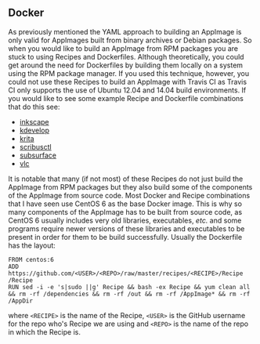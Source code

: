 ## Docker
As previously mentioned the YAML approach to building an AppImage is only valid for AppImages built from binary archives or Debian packages. So when you would like to build an AppImage from RPM packages you are stuck to using Recipes and Dockerfiles. Although theoretically, you could get around the need for Dockerfiles by building them locally on a system using the RPM package manager. If you used this technique, however, you could not use these Recipes to build an AppImage with Travis CI as Travis CI only supports the use of Ubuntu 12.04 and 14.04 build environments. If you would like to see some example Recipe and Dockerfile combinations that do this see:

* [inkscape](https://github.com/probonopd/AppImages/tree/master/recipes/inkscape)
* [kdevelop](https://github.com/probonopd/AppImages/tree/master/recipes/kdevelop)
* [krita](https://github.com/probonopd/AppImages/tree/master/recipes/krita)
* [scribusctl](https://github.com/probonopd/AppImages/tree/master/recipes/scribusctl)
* [subsurface](https://github.com/probonopd/AppImages/tree/master/recipes/subsurface)
* [vlc](https://github.com/probonopd/AppImages/tree/master/recipes/vlc)

It is notable that many (if not most) of these Recipes do not just build the AppImage from RPM packages but they also build some of the components of the AppImage from source code. Most Docker and Recipe combinations that I have seen use CentOS 6 as the base Docker image. This is why so many components of the AppImage has to be built from source code, as CentOS 6 usually includes very old libraries, executables, *etc.* and some programs require newer versions of these libraries and executables to be present in order for them to be build successfully. Usually the Dockerfile has the layout:

```docker
FROM centos:6
ADD https://github.com/<USER>/<REPO>/raw/master/recipes/<RECIPE>/Recipe /Recipe
RUN sed -i -e 's|sudo ||g' Recipe && bash -ex Recipe && yum clean all && rm -rf /dependencies && rm -rf /out && rm -rf /AppImage* && rm -rf /AppDir
```

where `<RECIPE>` is the name of the Recipe, `<USER>` is the GitHub username for the repo who's Recipe we are using and `<REPO>` is the name of the repo in which the Recipe is. 
